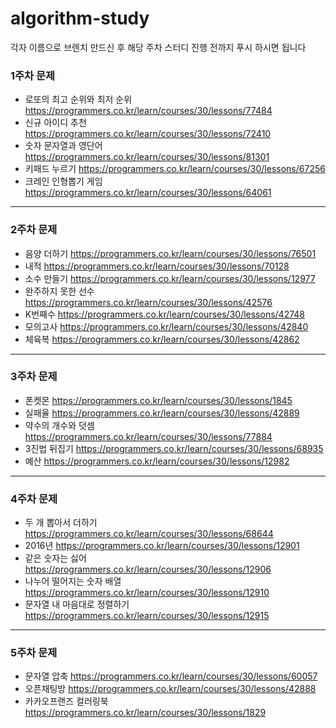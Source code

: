 # algorithm-study
각자 이름으로 브렌치 만드신 후 해당 주차 스터디 진행 전까지 푸시 하시면 됩니다  

### 1주차 문제
- 로또의 최고 순위와 최저 순위 https://programmers.co.kr/learn/courses/30/lessons/77484
- 신규 아이디 추천 https://programmers.co.kr/learn/courses/30/lessons/72410
- 숫자 문자열과 영단어 https://programmers.co.kr/learn/courses/30/lessons/81301
- 키패드 누르기 https://programmers.co.kr/learn/courses/30/lessons/67256
- 크레인 인형뽑기 게임 https://programmers.co.kr/learn/courses/30/lessons/64061

---

### 2주차 문제
- 음양 더하기 https://programmers.co.kr/learn/courses/30/lessons/76501
- 내적 https://programmers.co.kr/learn/courses/30/lessons/70128
- 소수 만들기 https://programmers.co.kr/learn/courses/30/lessons/12977
- 완주하지 못한 선수 https://programmers.co.kr/learn/courses/30/lessons/42576
- K번째수 https://programmers.co.kr/learn/courses/30/lessons/42748
- 모의고사 https://programmers.co.kr/learn/courses/30/lessons/42840
- 체육복 https://programmers.co.kr/learn/courses/30/lessons/42862

---

### 3주차 문제
- 폰켓몬 https://programmers.co.kr/learn/courses/30/lessons/1845
- 실패율 https://programmers.co.kr/learn/courses/30/lessons/42889
- 약수의 개수와 덧셈 https://programmers.co.kr/learn/courses/30/lessons/77884
- 3진법 뒤집기 https://programmers.co.kr/learn/courses/30/lessons/68935
- 예산 https://programmers.co.kr/learn/courses/30/lessons/12982

---

### 4주차 문제
- 두 개 뽑아서 더하기 https://programmers.co.kr/learn/courses/30/lessons/68644
- 2016년 https://programmers.co.kr/learn/courses/30/lessons/12901
- 같은 숫자는 싫어 https://programmers.co.kr/learn/courses/30/lessons/12906
- 나누어 떨어지는 숫자 배열 https://programmers.co.kr/learn/courses/30/lessons/12910
- 문자열 내 마음대로 정렬하기 https://programmers.co.kr/learn/courses/30/lessons/12915

---

### 5주차 문제
- 문자열 압축 https://programmers.co.kr/learn/courses/30/lessons/60057
- 오픈채팅방 https://programmers.co.kr/learn/courses/30/lessons/42888
- 카카오프랜즈 컬러링북 https://programmers.co.kr/learn/courses/30/lessons/1829
